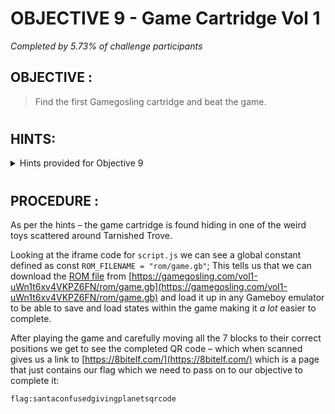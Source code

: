 # OBJECTIVE 9 - Game Cartridge Vol 1 #
_Completed by 5.73% of challenge participants_
## OBJECTIVE : ##
>Find the first Gamegosling cartridge and beat the game.
#  

## HINTS: ##
<details>
  <summary>Hints provided for Objective 9</summary>
  
>-  Listen for the gameboy cartridge detector's proximity sound that activates when near buried treasure. It may be worth checking around the strange toys in the Tarnished Trove.
>-  Giving things a little push never hurts.
>-  Out of sight but not out of ear-shot
>-  You think you fixed the QR code? Did you scan it and see where it leads?
</details>

#  

## PROCEDURE : ##

As per the hints – the game cartridge is found hiding in one of the weird toys scattered around Tarnished Trove.

Looking at the iframe code for `script.js` we can see a global constant defined as const `ROM_FILENAME = "rom/game.gb"`; 
This tells us that we can download the [ROM file](Assets/Vol1%20-%20game.gb) from [https://gamegosling.com/vol1-uWn1t6xv4VKPZ6FN/rom/game.gb](https://gamegosling.com/vol1-uWn1t6xv4VKPZ6FN/rom/game.gb) and load it up in any Gameboy emulator to be able to save and load states within the game making it *a lot* easier to complete.

After playing the game and carefully moving all the 7 blocks to their correct positions we get to see the completed QR code – which when scanned gives us a link to [https://8bitelf.com/](https://8bitelf.com/) which is a page that just contains our flag which we need to pass on to our objective to complete it:

```
flag:santaconfusedgivingplanetsqrcode
```
